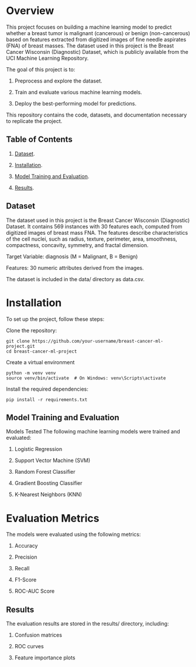 # Overview
This project focuses on building a machine learning model to predict whether a breast tumor is malignant (cancerous) or benign (non-cancerous) based on features extracted from digitized images of fine needle aspirates (FNA) of breast masses. The dataset used in this project is the Breast Cancer Wisconsin (Diagnostic) Dataset, which is publicly available from the UCI Machine Learning Repository.

The goal of this project is to:

1. Preprocess and explore the dataset.

2. Train and evaluate various machine learning models.

3. Deploy the best-performing model for predictions.

This repository contains the code, datasets, and documentation necessary to replicate the project.


## Table of Contents
1. [Dataset](#Dataset).

2. [Installation](#Installation).

3. [Model Training and Evaluation](#Model-Training-and-Evaluation).

4. [Results](#Results).


## Dataset
The dataset used in this project is the Breast Cancer Wisconsin (Diagnostic) Dataset. It contains 569 instances with 30 features each, computed from digitized images of breast mass FNA. The features describe characteristics of the cell nuclei, such as radius, texture, perimeter, area, smoothness, compactness, concavity, symmetry, and fractal dimension.

Target Variable: diagnosis (M = Malignant, B = Benign)

Features: 30 numeric attributes derived from the images.

The dataset is included in the data/ directory as data.csv.



# Installation
To set up the project, follow these steps:

Clone the repository:
``` 
git clone https://github.com/your-username/breast-cancer-ml-project.git
cd breast-cancer-ml-project
```
Create a virtual environment
```
python -m venv venv
source venv/bin/activate  # On Windows: venv\Scripts\activate
```
Install the required dependencies:
```
pip install -r requirements.txt
```

## Model Training and Evaluation
Models Tested
The following machine learning models were trained and evaluated:

1. Logistic Regression

2. Support Vector Machine (SVM)

3. Random Forest Classifier

4. Gradient Boosting Classifier

5. K-Nearest Neighbors (KNN)

# Evaluation Metrics
The models were evaluated using the following metrics:

1. Accuracy

2. Precision

3. Recall

4. F1-Score

5. ROC-AUC Score

## Results
The evaluation results are stored in the results/ directory, including:

1. Confusion matrices

2. ROC curves

3. Feature importance plots
